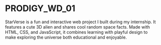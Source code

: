 # PRODIGY_WD_01
StarVerse is a fun and interactive web project I built during my internship. It features a cute 3D alien and shares cool random space facts. Made with HTML, CSS, and JavaScript, it combines learning with playful design to make exploring the universe both educational and enjoyable.
